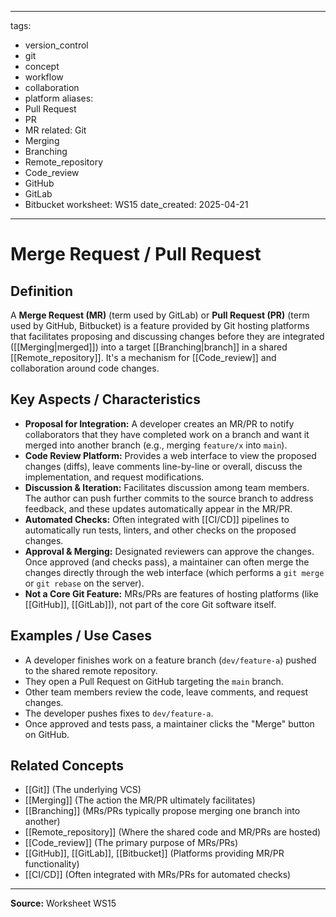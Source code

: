  ---
tags: 
  - version_control
  - git
  - concept
  - workflow
  - collaboration
  - platform
aliases: 
  - Pull Request
  - PR
  - MR
related: Git
  - Merging
  - Branching
  - Remote_repository
  - Code_review
  - GitHub
  - GitLab
  - Bitbucket
worksheet: WS15
date_created: 2025-04-21
---
# Merge Request / Pull Request

## Definition

A **Merge Request (MR)** (term used by GitLab) or **Pull Request (PR)** (term used by GitHub, Bitbucket) is a feature provided by Git hosting platforms that facilitates proposing and discussing changes before they are integrated ([[Merging|merged]]) into a target [[Branching|branch]] in a shared [[Remote_repository]]. It's a mechanism for [[Code_review]] and collaboration around code changes.

## Key Aspects / Characteristics

- **Proposal for Integration:** A developer creates an MR/PR to notify collaborators that they have completed work on a branch and want it merged into another branch (e.g., merging `feature/x` into `main`).
- **Code Review Platform:** Provides a web interface to view the proposed changes (diffs), leave comments line-by-line or overall, discuss the implementation, and request modifications.
- **Discussion & Iteration:** Facilitates discussion among team members. The author can push further commits to the source branch to address feedback, and these updates automatically appear in the MR/PR.
- **Automated Checks:** Often integrated with [[CI/CD]] pipelines to automatically run tests, linters, and other checks on the proposed changes.
- **Approval & Merging:** Designated reviewers can approve the changes. Once approved (and checks pass), a maintainer can often merge the changes directly through the web interface (which performs a `git merge` or `git rebase` on the server).
- **Not a Core Git Feature:** MRs/PRs are features of hosting platforms (like [[GitHub]], [[GitLab]]), not part of the core Git software itself.

## Examples / Use Cases

- A developer finishes work on a feature branch (`dev/feature-a`) pushed to the shared remote repository.
- They open a Pull Request on GitHub targeting the `main` branch.
- Other team members review the code, leave comments, and request changes.
- The developer pushes fixes to `dev/feature-a`.
- Once approved and tests pass, a maintainer clicks the "Merge" button on GitHub.

## Related Concepts
- [[Git]] (The underlying VCS)
- [[Merging]] (The action the MR/PR ultimately facilitates)
- [[Branching]] (MRs/PRs typically propose merging one branch into another)
- [[Remote_repository]] (Where the shared code and MR/PRs are hosted)
- [[Code_review]] (The primary purpose of MRs/PRs)
- [[GitHub]], [[GitLab]], [[Bitbucket]] (Platforms providing MR/PR functionality)
- [[CI/CD]] (Often integrated with MRs/PRs for automated checks)

---
**Source:** Worksheet WS15

    